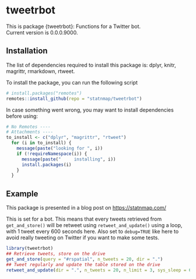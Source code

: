 
<!-- README.md is generated from README.Rmd. Please edit that file -->

# tweetrbot

<!-- badges: start -->

<!-- badges: end -->

<!-- description: start -->

This is package {tweetrbot}: Functions for a Twitter bot.  
Current version is 0.0.0.9000. <!-- description: end -->

## Installation

<!-- install: start -->

The list of dependencies required to install this package is: dplyr,
knitr, magrittr, rmarkdown, rtweet.

To install the package, you can run the following script

``` r
# install.packages("remotes")
remotes::install_github(repo = "statnmap/tweetrbot")
```

In case something went wrong, you may want to install dependencies
before using:

``` r
# No Remotes ----
# Attachments ----
to_install <- c("dplyr", "magrittr", "rtweet")
  for (i in to_install) {
    message(paste("looking for ", i))
    if (!requireNamespace(i)) {
      message(paste("     installing", i))
      install.packages(i)
    }
  }
```

<!-- install: end -->

## Example

This package is presented in a blog post on <https://statnmap.com/>

This is set for a bot. This means that every tweets retrieved from
`get_and_store()` will be retweet using `retweet_and_update()` using a
loop, with 1 tweet every 600 seconds here. Also set to `debug=TRUE` like
here to avoid really tweeting on Twitter if you want to make some tests.

``` r
library(tweetrbot)
## Retrieve tweets, store on the drive
get_and_store(query = "#rspatial", n_tweets = 20, dir = ".")
## Tweet regularly and update the table stored on the drive
retweet_and_update(dir = ".", n_tweets = 20, n_limit = 3, sys_sleep = 600, debug = TRUE)
```
